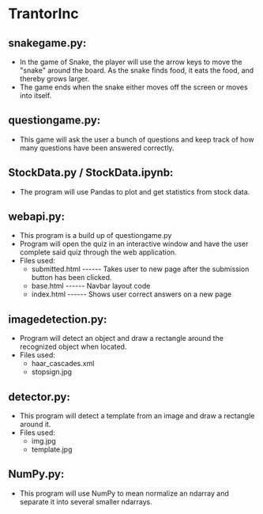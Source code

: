 # TrantorInc

## snakegame.py: 
  - In the game of Snake, the player will use the arrow keys to move the "snake" around the board. As the snake finds food, it eats the food, and thereby grows larger.
  - The game ends when the snake either moves off the screen or moves into itself.

## questiongame.py:
  - This game will ask the user a bunch of questions and keep track of how many questions have been answered correctly.
  
## StockData.py / StockData.ipynb:
  - The program will use Pandas to plot and get statistics from stock data.
  
## webapi.py:
  - This program is a build up of questiongame.py
  - Program will open the quiz in an interactive window and have the user complete said quiz through the web application.
  - Files used:
      - submitted.html ------ Takes user to new page after the submission button has been clicked.
      - base.html ------ Navbar layout code
      - index.html ------ Shows user correct answers on a new page

## imagedetection.py:
  - Program will detect an object and draw a rectangle around the recognized object when located.
  - Files used:
      - haar_cascades.xml 
      - stopsign.jpg

## detector.py:
  - This program will detect a template from an image and draw a rectangle around it.
  - Files used:
      - img.jpg 
      - template.jpg

## NumPy.py:
  - This program will use NumPy to mean normalize an ndarray  and separate it into several smaller ndarrays.
  
